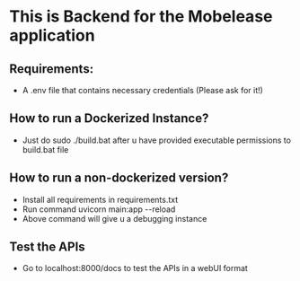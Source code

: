# This is Backend for the Mobelease application

## Requirements:
- A .env file that contains necessary credentials (Please ask for it!)
## How to run a Dockerized Instance?

- Just do sudo ./build.bat after u have provided executable permissions to build.bat file
## How to run a non-dockerized version?
- Install all requirements in requirements.txt
- Run command uvicorn main:app --reload
- Above command will give u a debugging instance

## Test the APIs 
- Go to localhost:8000/docs to test the APIs in a webUI format
